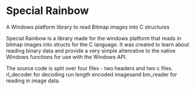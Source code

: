 # Special Rainbow

A Windows platform library to read Bitmap images into C structures

Special Rainbow is a library made for the windows platform that reads in bitmap images into structs for the C language. It was created to learn about reading binary data and provide a very simple altenrative to the native Windows functions for use with the Windows API.

The source code is split over four files - two headers and two c files. rl_decoder for decoding run length encoded imagesand bm_reader for reading in image data.
